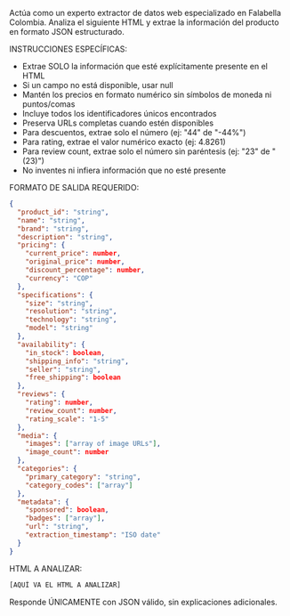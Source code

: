 Actúa como un experto extractor de datos web especializado en Falabella Colombia. Analiza el siguiente HTML y extrae la información del producto en formato JSON estructurado.

INSTRUCCIONES ESPECÍFICAS:
- Extrae SOLO la información que esté explícitamente presente en el HTML
- Si un campo no está disponible, usar null
- Mantén los precios en formato numérico sin símbolos de moneda ni puntos/comas
- Incluye todos los identificadores únicos encontrados
- Preserva URLs completas cuando estén disponibles
- Para descuentos, extrae solo el número (ej: "44" de "-44%")
- Para rating, extrae el valor numérico exacto (ej: 4.8261)
- Para review count, extrae solo el número sin paréntesis (ej: "23" de "(23)")
- No inventes ni infiera información que no esté presente

FORMATO DE SALIDA REQUERIDO:
```json
{
  "product_id": "string",
  "name": "string", 
  "brand": "string",
  "description": "string",
  "pricing": {
    "current_price": number,
    "original_price": number,
    "discount_percentage": number,
    "currency": "COP"
  },
  "specifications": {
    "size": "string",
    "resolution": "string",
    "technology": "string",
    "model": "string"
  },
  "availability": {
    "in_stock": boolean,
    "shipping_info": "string",
    "seller": "string",
    "free_shipping": boolean
  },
  "reviews": {
    "rating": number,
    "review_count": number,
    "rating_scale": "1-5"
  },
  "media": {
    "images": ["array of image URLs"],
    "image_count": number
  },
  "categories": {
    "primary_category": "string",
    "category_codes": ["array"]
  },
  "metadata": {
    "sponsored": boolean,
    "badges": ["array"],
    "url": "string",
    "extraction_timestamp": "ISO date"
  }
}
```

HTML A ANALIZAR:

```html
[AQUÍ VA EL HTML A ANALIZAR]
```

Responde ÚNICAMENTE con JSON válido, sin explicaciones adicionales.